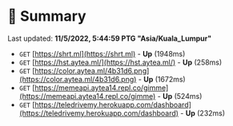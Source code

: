# 📖 Summary
Last updated: **11/5/2022, 5:44:59 PTG "Asia/Kuala_Lumpur"**

- `GET` [https://shrt.ml](https://shrt.ml) - **Up** (1948ms)
- `GET` [https://hst.aytea.ml/](https://hst.aytea.ml/) - **Up** (258ms)
- `GET` [https://color.aytea.ml/4b31d6.png](https://color.aytea.ml/4b31d6.png) - **Up** (1672ms)
- `GET` [https://memeapi.aytea14.repl.co/gimme](https://memeapi.aytea14.repl.co/gimme) - **Up** (524ms)
- `GET` [https://teledrivemy.herokuapp.com/dashboard](https://teledrivemy.herokuapp.com/dashboard) - **Up** (232ms)
